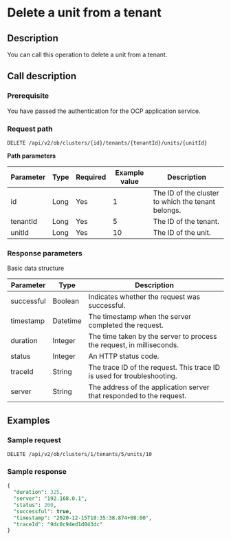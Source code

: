 Delete a unit from a tenant
================================================



Description
--------------------------------

You can call this operation to delete a unit from a tenant.

Call description
-------------------------------------

### Prerequisite

You have passed the authentication for the OCP application service.

### Request path

`DELETE /api/v2/ob/clusters/{id}/tenants/{tenantId}/units/{unitId}`

**Path parameters**


| Parameter | Type | Required | Example value |                    Description                     |
|-----------|------|----------|---------------|----------------------------------------------------|
| id        | Long | Yes      | 1             | The ID of the cluster to which the tenant belongs. |
| tenantId  | Long | Yes      | 5             | The ID of the tenant.                              |
| unitId    | Long | Yes      | 10            | The ID of the unit.                                |



### Response parameters

Basic data structure


| Parameter  |   Type   |                               Description                               |
|------------|----------|-------------------------------------------------------------------------|
| successful | Boolean  | Indicates whether the request was successful.                           |
| timestamp  | Datetime | The timestamp when the server completed the request.                    |
| duration   | Integer  | The time taken by the server to process the request, in milliseconds.   |
| status     | Integer  | An HTTP status code.                                                    |
| traceId    | String   | The trace ID of the request. This trace ID is used for troubleshooting. |
| server     | String   | The address of the application server that responded to the request.    |



Examples
-----------------------------

### Sample request

`DELETE /api/v2/ob/clusters/1/tenants/5/units/10`

### Sample response

```sql
{
  "duration": 325,
  "server": "192.168.0.1",
  "status": 200,
  "successful": true,
  "timestamp": "2020-12-15T18:35:38.874+08:00",
  "traceId": "9dc0c94ed1d043dc"
}
```

